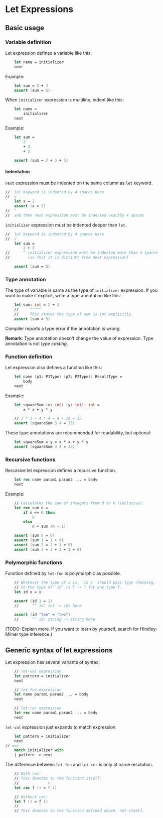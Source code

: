 # Let Expressions

## Basic usage

### Variable definition

Let expression defines a variable like this:

```fsharp
    let name = initializer
    next
```

Example:

```fsharp
    let sum = 2 + 3
    assert (sum = 5)
```

When `initializer` expression is multiline, indent like this:

```fsharp
    let name =
        initializer
    next
```

Example:

```fsharp
    let sum =
        2
        + 3
        + 5

    assert (sum = 2 + 3 + 5)
```

#### Indentation

`next` expression must be indented on the same column as `let` keyword.

```fsharp
//  let keyword is indented by 4 spaces here
//  v
    let x = 2
    assert (x = 2)
//  ^
//  and then next expression must be indented exactly 4 spaces
```

`initializer` expression must be indented deeper than `let`.

```fsharp
//  let keyword is indented by 4 spaces here
//  v
    let sum =
        2 + 3
//      ^ initializer expression must be indented more than 4 spaces
//        (so that it is distinct from next expression)

    assert (sum = 5)
```

### Type annotation

The type of variable is same as the type of `initializer` expression. If you want to make it explicit, write a type annotation like this:

```fsharp
    let sum: int = 2 + 3
    //     ^^^^^
    //     This states the type of sum is int explicitly.
    assert (sum = 5)
```

Compiler reports a type error if the annotation is wrong.

**Remark**: Type annotation doesn't change the value of expression. Type annotation is not *type casting*.

### Function definition

Let expression also defines a function like this:

```fsharp
    let name (p1: P1Type) (p2: P2Type): ResultType =
        body
    next
```

Example:

```fsharp
    let squareSum (x: int) (y: int): int =
        x * x + y * y

    // 3 * 3 + 4 * 4 = 9 + 16 = 25
    assert (squareSum 3 4 = 25)
```

These type annotations are recommended for readability, but optional:

```fsharp
    let squareSum x y = x * x + y * y
    assert (squareSum 3 4 = 25)
```

### Recursive functions

Recursive let expression defines a recursive function.

```fsharp
    let rec name param1 param2 ... = body
    next
```

Example:

```fsharp
    // Calculates the sum of integers from 0 to n (inclusive).
    let rec sum n =
        if n <= 0 then
            0
        else
            n + sum (n - 1)

    assert (sum 0 = 0)
    assert (sum 1 = 1 + 0)
    assert (sum 2 = 2 + 1 + 0)
    assert (sum 3 = 3 + 2 + 1 + 0)
```

### Polymorphic functions

Function defined by `let-fun` is polymorphic as possible.

```fsharp
    // Whatever the type of x is, `id x` should pass type checking.
    // So the type of `id` is T -> T for any type T.
    let id x = x

    assert (id 1 = 1)
    //      ^^ id: int -> int here

    assert (id "two" = "two")
    //      ^^ id: string -> string here
```

(TODO: Explain more. If you want to learn by yourself, search for Hindley-Milner type inference.)

## Generic syntax of let expressions

Let expression has several variants of syntax.

```fsharp
    // let-val expression
    let pattern = initializer
    next

    // let-fun expression
    let name param1 param2 ... = body
    next

    // let-rec expression
    let rec name param1 param2 ... = body
    next
```

`let-val` expression just expands to match expression:

```fsharp
    let pattern = initializer
    next
// ==>
    match initializer with
    | pattern -> next
```

The difference between `let-fun` and `let-rec` is only at name resolution.

```fsharp
    // With rec:
    // This denotes to the function itself.
    //             v
    let rec f () = f ()

    // Without rec:
    let f () = f ()
    //         ^
    // This denotes to the function defined above, not itself.
```
